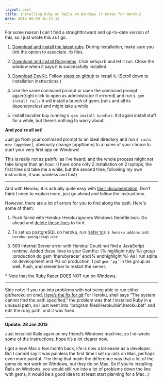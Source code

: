 ```yaml
---
layout: post
title: Installing Ruby on Rails on Windows (+ notes for Heroku)
date: 2012-06-09 15:14:13
---
```


For some reason I can’t find a straightforward and up-to-date version of this, so I just wrote this as I go.

1. [Download and install the latest ruby](http://rubyforge.org/frs/?group_id=167&release_id=5246).
During installation, make sure you tick the option to associate .rb files.

2. [Download and install Rubygems](http://rubyforge.org/frs/?group_id=126&release_id=2471).
Click setup.rb and let it run. Close the window when it says it is successfully installed.

3. [Download DevKit](http://rubyinstaller.org/downloads/). Follow [steps on github](https://github.com/oneclick/rubyinstaller/wiki/Development-Kit) to install it. (Scroll down to installation instructions.)

4. Use the same command prompt or open the command prompt again(right click to open as administrator if errored) and run ```$ gem install rails``` it will install a bunch of gems (rails and all its dependencies) and might take a while.

5. Install bundler buy running ```$ gem install bundler```. It’d again install stuff for a while, but there’s nothing to worry about. 

**And you're all set!**

Just go from your command prompt to an ideal directory and run ```$ rails new [appName]```, obviously change [appName] to a name of your choice to start your very first app on Windows!

This is really not as painful as I’ve heard, and the whole process might not take longer than an hour. (I have done only 2 installation on 2 laptops, the first time did take me a while, but the second time, following my own instruction, it was painless and fast)

---

And with Heroku, it is actually quite easy with [their documentation](https://devcenter.heroku.com/articles/quickstart). Don’t think I need to explain more, just go ahead and follow the instructions.

However, there are a lot of errors for you to find along the path. Here's some of them:

1. Push failed with Heroku: Heroku ignores Windows Gemfile.lock. Go ahead and [delete these lines](http://stackoverflow.com/a/6811013/1388427) to fix it.

2. To set up postgreSQL on heroku, run ([refer to](https://postgres.heroku.com/blog/past/2012/4/26/heroku_postgres_development_plan/)):
    ```$ heroku addons:add heroku-postgresql:dev```

3. 500 Internal Server error with Heroku: Could not find a JavaScript runtime. Added these lines to your Gemfile:
  {% highlight ruby %}
  group :production do
    gem ‘therubyracer’
  end{% endhighlight %}
  As I run sqlite on development and PG on production, I put `gem ‘pg’` in the group as well. Push, and remember to restart the server.

  \* Note that the Ruby Racer DOES NOT run on Windows.

---

Side note: If you run into problems with not being able to run either git/heroku on cmd,
[Here’s the fix for git](http://stackoverflow.com/questions/4492979/git-is-not-recognized-as-an-internal-or-external-command)
For Heroku, shell says “The system cannot find the path specified,” the problem was that I installed Ruby in a unusual path, so I just went into “program files\Heroku\bin\heroku.bat” and edit the ruby path, and it was fixed.

---

**Update: 28 Jan 2013**

Just installed Rails again on my friend’s Windows machine, so I re-wrote some of the instructions, hope it’s a lot clearer now.

I got a new Mac a few month back, life is now a lot easier as a developer. But I cannot say it was painless the first time I set up rails on Mac, perhaps even more painful. The thing that made the difference was that a lot of the gems do not work on Windows, but they do on Mac. So if you’re installing Rails on Windows, you would still run into a lot of problems down the line with gems, it would be a good idea to at least start planning for a Mac. :)